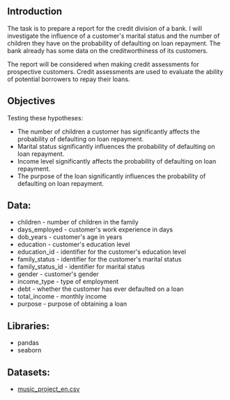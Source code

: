 ## Introduction

The task is to prepare a report for the credit division of a bank. I will investigate the influence of a customer's marital status and the number of children they have on the probability of defaulting on loan repayment. The bank already has some data on the creditworthiness of its customers.

The report will be considered when making credit assessments for prospective customers. Credit assessments are used to evaluate the ability of potential borrowers to repay their loans.

## Objectives

Testing these hypotheses:    

- The number of children a customer has significantly affects the probability of defaulting on loan repayment.
- Marital status significantly influences the probability of defaulting on loan repayment.
- Income level significantly affects the probability of defaulting on loan repayment.
- The purpose of the loan significantly influences the probability of defaulting on loan repayment. 

## Data:

- children - number of children in the family
- days_employed - customer's work experience in days
- dob_years - customer's age in years
- education - customer's education level
- education_id - identifier for the customer's education level
- family_status - identifier for the customer's marital status
- family_status_id - identifier for marital status
- gender - customer's gender
- income_type - type of employment
- debt - whether the customer has ever defaulted on a loan
- total_income - monthly income
- purpose - purpose of obtaining a loan

## Libraries:

- pandas
- seaborn

## Datasets:

- [music_project_en.csv](https://github.com/fransiskusfelix/practicum-ds-projects/blob/main/datasets/credit_scoring_eng.csv)

